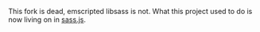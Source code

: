 This fork is dead, emscripted libsass is not. What this project used to do is now living on in [sass.js](https://github.com/medialize/sass.js/).
